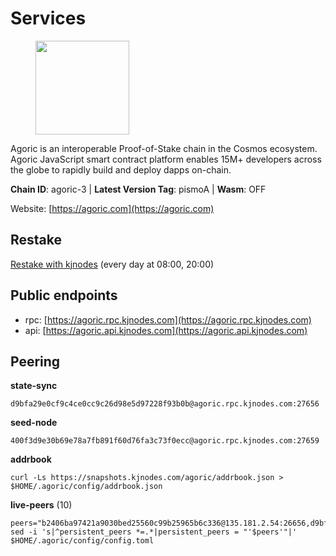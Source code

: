 # Services

<figure><img src="https://raw.githubusercontent.com/kj89/testnet_manuals/main/pingpub/logos/agoric.png" width="150" alt=""><figcaption></figcaption></figure>

Agoric is an interoperable Proof-of-Stake chain in the Cosmos ecosystem.  Agoric JavaScript smart contract platform enables 15M+ developers across the  globe to rapidly build and deploy dapps on-chain.

**Chain ID**: agoric-3 | **Latest Version Tag**: pismoA | **Wasm**: OFF

Website: [https://agoric.com](https://agoric.com)

## Restake

[Restake with kjnodes](https://restake.app/agoric/agoricvaloper1ku5sm2twlsywdrp4wz3kfwgyrtqtp0lpr3nvk8) (every day at 08:00, 20:00)
## Public endpoints

* rpc: [https://agoric.rpc.kjnodes.com](https://agoric.rpc.kjnodes.com)
* api: [https://agoric.api.kjnodes.com](https://agoric.api.kjnodes.com)

## Peering

**state-sync**

```
d9bfa29e0cf9c4ce0cc9c26d98e5d97228f93b0b@agoric.rpc.kjnodes.com:27656
```

**seed-node**

```
400f3d9e30b69e78a7fb891f60d76fa3c73f0ecc@agoric.rpc.kjnodes.com:27659
```

**addrbook**
```
curl -Ls https://snapshots.kjnodes.com/agoric/addrbook.json > $HOME/.agoric/config/addrbook.json
```

**live-peers** (10)
```
peers="b2406ba97421a9030bed25560c99b25965b6c336@135.181.2.54:26656,d9bfa29e0cf9c4ce0cc9c26d98e5d97228f93b0b@144.76.163.233:27656,2c03e71116d1a2f9ba39a63a97058fcdeabfe2be@159.148.31.233:26656,e07945e91c6f9936e3dee73afd49d904be320c99@128.0.51.3:26656,47c35c8137ad2098e0b2a79077fea93a530034d8@185.144.83.130:26656,f095bb53006ebddcbbf29c8df70dddcba6419e36@142.93.145.13:26656,b8701af626159c0aac2d47b6009ce22988c32813@14.224.158.246:26656,3445f4b73fdc63a1bf78c638afb122f69cb0bd4a@157.90.208.234:26656,0861af66b3f637db967120d690758ee08222794c@75.119.148.118:36656,d03a9974f14ae380fdb7caf46ec71ce5278f0356@34.72.231.9:26656"
sed -i 's|^persistent_peers *=.*|persistent_peers = "'$peers'"|' $HOME/.agoric/config/config.toml
```
